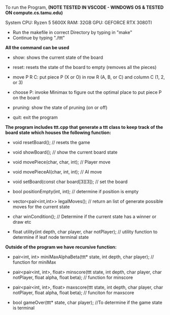 To run the Program, **(NOTE TESTED IN VSCODE - WINDOWS OS & TESTED ON compute.cs.tamu.edu)**

System CPU: Ryzen 5 5600X
RAM: 32GB
GPU: GEFORCE RTX 3080TI

- Run the makefile in correct Directory by typing in  "make"
- Continue by typing "./ttt"


**All the command can be used**

- show: shows the current state of the board

- reset: resets the state of the board to empty (removes all the pieces)

- move P R C: put piece P (X or O) in row R (A, B, or C) and column C (1, 2, or 3)

- choose P: invoke Minimax to figure out the optimal place to put piece P on the board

- pruning: show the state of pruning (on or off)

- quit: exit the program

**The program includes ttt.cpp that generate a ttt class to keep track of the board state which houses the following function:**

 - void resetBoard(); // resets the game
  
 - void showBoard(); // show the current board state
  
 - void movePiece(char, char, int); // Player move
  
 - void movePieceAI(char, int, int); // AI move
  
 - void setBoard(const char board[3][3]); // set the board 
  
 - bool positionEmpty(int, int); // determine if position is empty
  
 - vector<pair<int,int>> legalMoves(); // return an list of generate possible moves for the current state
  
 - char winCondition(); // Determine if the current state has a winner or draw etc
  
 - float utility(int depth, char player, char notPlayer); // utility function to determine if leaf node terminal state
  



**Outside of the program we have recursive function:**

- pair<int, int> miniMaxAlphaBeta(ttt* state, int depth, char player); // function for miniMax
  
- pair<pair<int, int>, float> minscore(ttt state, int depth, char player, char notPlayer, float alpha, float beta); // function for minscore
  
- pair<pair<int, int>, float> maxscore(ttt state, int depth, char player, char notPlayer, float alpha, float beta); // funciton for maxscore
  
- bool gameOver(ttt* state, char player); //To determine if the game state is terminal 
  
 

